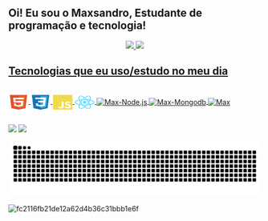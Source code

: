 ## Oi! Eu sou o Maxsandro, Estudante de programação e tecnologia!

<div align="center">
  <a href="https://github.com/MaxsandroProgrammer">
  <img height="180em" src="https://github-readme-stats.vercel.app/api?username=MaxsandroProgrammer&show_icons=true&theme=tokyonight&include_all_commits=true&count_private=true"/>
  <img height="180em" src="https://github-readme-stats.vercel.app/api/top-langs/?username=MaxsandroProgrammer&layout=compact&langs_count=7&theme=tokyonight"/>
</div>

## Tecnologias que eu uso/estudo no meu dia
<div style="display: inline_block"><br>
  <img align="center" alt="Max-HTML" height="30" width="40" src="https://raw.githubusercontent.com/devicons/devicon/master/icons/html5/html5-original.svg">
  <img align="center" alt="Max-CSS" height="30" width="40" src="https://raw.githubusercontent.com/devicons/devicon/master/icons/css3/css3-original.svg">
  <img align="center" alt="Max-Js" height="30" width="40" src="https://raw.githubusercontent.com/devicons/devicon/master/icons/javascript/javascript-plain.svg">
  <img align="center" alt="Max-React" height="30" width="40" src="https://raw.githubusercontent.com/devicons/devicon/master/icons/react/react-original.svg">
  <img align="center" alt="Max-Node.js" height="30" width="40" src="https://cdn.jsdelivr.net/gh/devicons/devicon/icons/nodejs/nodejs-original.svg">
  <img align="center" alt="Max-Mongodb" height="30" width="40" src="https://cdn.jsdelivr.net/gh/devicons/devicon/icons/mongodb/mongodb-original.svg">
  <img align="center" alt="Max" height="300" width="200" src="">
</div>
  
  
##
 
<div>
  <a href="https://www.linkedin.com/in/maxsandro-aquino-da-paix%C3%A3o-681262236/" target="_blank"><img src="https://img.shields.io/badge/-LinkedIn-%230077B5?style=for-the-badge&logo=linkedin&logoColor=white" target="_blank"></a> 
  <a href = "mailto:maxsandro.sundry@gmail.com"><img src="https://img.shields.io/badge/-Gmail-%23333?style=for-the-badge&logo=gmail&logoColor=white" target="_blank"></a>
  
  ![Snake animation](https://github.com/MaxsandroProgrammer/MaxsandroProgrammer/blob/output/github-contribution-grid-snake.svg)
</div>
  
![fc2116fb21de12a62d4b36c31bbb1e6f](https://user-images.githubusercontent.com/100383972/163422278-21e01c16-209a-420d-8500-5d3a20b50ce1.gif)
  
